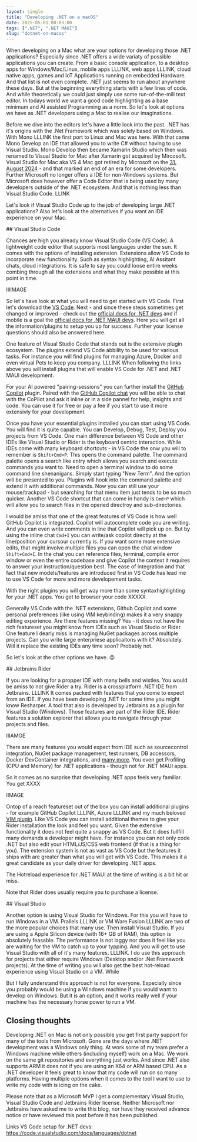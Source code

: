 ```yaml
---
layout: single
title: "Developing .NET on a macOS"
date: 2025-05-01 00:03:00
tags: [".NET", ".NET MAUI"]
slug: "dotnet-on-macos"
---
```


When developing on a Mac what are your options for developing those .NET applications? Especially since .NET offers a wide variaty of possible applications you can create. From a basic console application, to a desktop apps for Windows/Mac/Linux, mobile apps LLLINK, web apps LLLINK, cloud native apps, games and IoT Applications running on embedded Hardware. And that list is not even complete. .NET just seems to run about anywhere these days. But at the beginning everything starts with a few lines of code. And while theoretically we could just simply use some run-of-the-mill text editor. In todays world we want a good code highlighting as a base minimum and AI assisted Programming as a norm. So let's look at options we have as .NET developers using a Mac to realise our imaginations.

<!-- expand -->

Before we dive into the editors let's have a little look into the past. .NET has it's origins with the .Net Framework which was solely based on Windows. With Mono LLLINK the first port to Linux and Mac was here. With that came Mono Develop an IDE that allowed you to write C# without having to use Visual Studio. Mono Develop then became Xamarin Studio which then was renamed to Visual Studio for Mac after Xamarin got acquired by Mircosoft. Visual Studio for Mac aka VS 4 Mac got retired by Microsoft on the [31. August 2024](https://learn.microsoft.com/en-us/visualstudio/mac/what-happened-to-vs-for-mac?view=vsmac-2022&viewFallbackFrom=vsmac-2022&wt.mc_id=DT-MVP-5002881) - and that marked an end of an era for some developers. Further Microsoft no longer offers a IDE for non-Windows systems. But Microsoft does however offer a Code Editor that is being used by many developers outside of the .NET ecosystem.  And that is nothing less than Visual Studio Code. LLINK

Let's look if Visual Studio Code up to the job of developing large .NET applications? Also let's look at the alternatives if you want an IDE experience on your Mac.

## Visual Studio Code

Chances are high you already know Visual Studio Code (VS Code). A lightweight code editor that supports most languages under the sun. It comes with the options of installing extension. Extensions allow VS Code to incorporate new functionality. Such as syntax highlighting, AI Assitant chats, cloud integrations. It is safe to say you could loose entire weeks combing through all the extensions and what they make possible at this point in time.

IIIIMAGE

So let's have look at what you will need to get started with VS Code. First let's download the [VS Code](https://code.visualstudio.com). Next - and since these steps sometimes get changed or improved - check out the  [official docs for .NET devs](https://code.visualstudio.com/docs/languages/dotnet?wt.mc_id=DT-MVP-5002881) and if mobile is a goal the [official docs for .NET MAUI devs](https://learn.microsoft.com/en-us/dotnet/maui/get-started/installation?view=net-maui-8.0&tabs=visual-studio-code&wt.mc_id=DT-MVP-5002881). Here you will get all the information/plugins to setup you up for success. Further your license questions should also be answered here.

One feature of Visual Studio Code that stands out is the extensive plugin ecosystem. The plugins extend VS Code abbility to be used for various tasks. For instance you will find plugins for managing Azure, Docker and even virtual Pets to keep you company. LLLINK When following the links above you will install plugins that will enable VS Code for .NET and .NET MAUI development.

For your AI powered "pairing-sessions" you can further install the [GitHub Copilot](https://marketplace.visualstudio.com/items?itemName=GitHub.copilot) plugin. Paired with the [GitHub Copilot chat](https://marketplace.visualstudio.com/items?itemName=GitHub.copilot-chat) you will be able to chat with the CoPilot and ask it inline or in a side pannel for help, insights and code. You can use it for free or pay a fee if you start to use it more extensivly for your development.

Once you have your essential plugins installed you can start using VS Code. You will find it is quite capable. You can Develop, Debug, Test, Deploy you projects from VS Code. One main difference between VS Code and other IDEs like Visual Studio or Rider is the keyboard centric interaction. While IDEs come with many keyboard shortcuts - in VS Code the onw you will to remember is `Shift+Cmd+P`. This opens the command palette. The command palette opens a search like entry which allows you search and execute commands you want to. Need to open a terminal window to do some command line shenanigans. Simply start typing "New Term". And the option will be presented to you. Plugins will hook into the command palette and extend it with additional commands. Now you can still use your mouse/trackpad - but searching for that menu item just tends to be so much quicker. Another VS Code shortcut that can come in handy is `Cmd+P` which will allow you to search files in the opened directroy and sub-directories.

I would be amiss that one of the great features of VS Code is how well GitHub Copilot is integrated. Copilot will autocomplete code you are writing. And you can even write comments in line that Copilot will pick up on. But by using the inline chat `Cmd+I` you can write/ask copilot directly at the line/position your cursour currently is. If you want some more extensive edits, that might involve multiple files you can open the chat window `Shift+Cmd+I`. In the chat you can reference files, terminal, compile error window or even the entire codebase and give Copilot the context it requires to answer your instruction/question best. The ease of integration and that fact that new models/features are introduced first in VS Code has lead me to use VS Code for more and more developement tasks.

With the right plugins you will get way more than some syntaxhighlighting for your .NET apps. You get to browser your code XXXXX

Generally VS Code with the .NET extensions, Github Copilot and some personal preferences (like using VIM keybinding) makes it a very snappy editing experience. Are there features missing? Yes - it does not have the rich featureset you might know from IDEs such as Visual Studio or Rider. One feature I dearly miss is managing NuGet packages across multiple projects. Can you write large enterpriese applicaitons with it? Absolutely. Will it replace the existing IDEs any time soon? Probably not.

So let's look at the other options we have. 😉

## Jetbrains Rider

If you are looking for a propper IDE with many bells and wistles. You would be amiss to not give Rider a try. Rider is a crossplatform .NET IDE from Jetbrains. LLLINK It comes packed with features that you come to expect from an IDE. If you have been developing .NET for some time you might know Resharper. A tool that also is developed by Jetbrains as a plugin for Visual Studio (Windows). Those features are part of the Rider IDE.  Rider features a solution explorer that allows you to navigate through your projects and files.

IIIAMGE

There are many features you would expect from IDE such as sourcecontrol integration, NuGet package management, test runners, DB accessors, Docker DevContainer integrations, and [many more](https://www.jetbrains.com/rider/features/). You even get Profiling (CPU and Memory) for .NET applications - though not for .NET MAUI apps.

So it comes as no surprise that developing .NET apps feels very familiar. You get XXXX

IIMAGE

Ontop of a reach featureset out of the box you can install additional plugins - for example GitHub Copilot LLLINK, Azure LLLINK and my much beloved [VIM plugin](https://github.com/JetBrains/ideavim). LIke VS Code you can install additional themes to give your Rider installation the look and feel you want. Given the extensive functionality it does not feel quite a snappy as VS Code. But it does fullfill many demands a developer might have. For instance you can not only code .NET but also edit your HTML/JS/CSS web frontend (if that is a thing for you). The extension system is not as vast as VS Code but the features it ships with are greater than what you will get with VS Code. This makes it a great candidate as your daily driver for developing .NET  apps.

The Hotreload experience for .NET MAUI at the time of writing is a bit hit or miss. 

Note that Rider does usually require you to purchase a license.

## Visual Studio

Another option is using Visual Studio for Windows. For this you will have to run Windows in a VM. Prallels LLLINK or VM Ware Fusion LLLINK are two of the more popular choices that many use. Then install Visual Studio. If you are using a Apple Silicon device (with 16+ GB of RAM), this option is absolutely feasable. The performance is not laggy nor does it feel like you are waiting for the VM to catch up to your typping. And you will get to use Visual Studio with all of it's many features. LLLINK. I do use this approach for projects that either require Windows (Desktop and/or .Net Framework projects). At the time of writing you will also get the best hot-reload experience using Visual Studio on a VM. While

But I fully understand this approach is not for everyone. Especially since you probably would be using a Windows machine if you would want to develop on Windows. But it is an option, and it works really well if your machine has the necessary horse power to run a VM.

## Closing thoughts

Developing .NET on Mac is not only possible you get first party support for many of the tools from Microsoft. Gone are the days where .NET development was a Windows only thing. At work some of my team prefer a Windows machine while others (including myself) work on a Mac. We work on the same git repositories and everything just works. And since .NET also supports ARM it does not if you are using an X64 or ARM based CPU. As a .NET developer it feels great to know that my code will run on so many platforms. Having multiple options when it comes to the tool I want to use to write my code with is icing on the cake.

Please note that as a Microsoft MVP I get a complementary Visual Studio, Visual Studio Code and Jetbrains Rider license. Neither Microsoft nor Jetbrains have asked me to write this blog, nor have they received advance notice or have reviewed this post before it has been published.



Links VS Code setup for .NET devs: https://code.visualstudio.com/docs/languages/dotnet